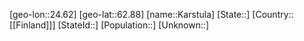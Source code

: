 ﻿---
location: [62.88,24.62]
mapzoom: [7,12] 
mapmarker: city 
type: City
tags:
- geo/City


SpocWebEntityId: 31328
isDeleted: false
confidential: public

---
[geo-lon::24.62]
[geo-lat::62.88]
[name::Karstula]
[State::]
[Country::[[Finland]]]
[StateId::]
[Population::]
[Unknown::]

